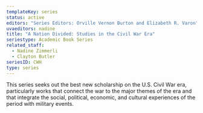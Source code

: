 ```yaml
---
templateKey: series
status: active
editors: "Series Editors: Orville Vernon Burton and Elizabeth R. Varon"
uvaeditors: nadine
title: "A Nation Divided: Studies in the Civil War Era"
seriestype: Academic Book Series
related_staff:
  - Nadine Zimmerli
  - Clayton Butler
seriesID: CWH
type: series
---
```

This series seeks out the best new scholarship on the U.S. Civil War era, particularly works that connect the war to the major themes of the era and that integrate the social, political, economic, and cultural experiences of the period with military events.